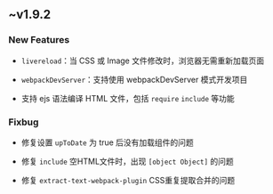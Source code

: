 ## ~v1.9.2

### New Features

* `livereload`：当 CSS 或 Image 文件修改时，浏览器无需重新加载页面

* `webpackDevServer`：支持使用 webpackDevServer[](https://webpack.js.org/configuration/dev-server/) 模式开发项目

* 支持 ejs 语法编译 HTML 文件，包括 `require` `include` 等功能

### Fixbug

* 修复设置 `upToDate` 为 true 后没有加载组件的问题

* 修复 `include` 空HTML文件时，出现 `[object Object]` 的问题

* 修复 `extract-text-webpack-plugin` CSS重复提取合并的问题